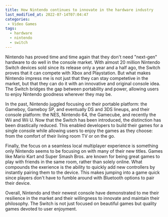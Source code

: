 ```yaml
---
title: How Nintendo continues to innovate in the hardware industry
last_modified_at: 2022-07-14T07:04:47
categories:
 - Video Games
tags:
  - hardware
  - nintendo
  - switch
---
```


Nintendo has proved time and time again that they don't need "next-gen" hardware
to do well in the console market. With almost 20 million Nintendo Switch devices
sold since its release only a year and a half ago, the Switch proves that it can
compete with Xbox and Playstation. But what makes Nintendo impress me is not
just that they can stay competetive in the market, but that they can do it with
an innovative and original console idea. The Switch bridges the gap between
portability and power, allowing users to enjoy Nintendo goodness wherever they
may be.

In the past, Nintendo juggled focusing on their portable platform: the Gameboy,
Gameboy SP, and eventually DS and 3DS lineups, and their console platform: the
NES, Nintendo 64, the Gamecube, and recently the Wii and Wii U. Now that the
Switch has been introduced, the distinction has been drastically reduced. This
enabled developers to build their games for a single console while allowing
users to enjoy the games as they choose: from the comfort of their living room
TV or on the go.

Finally, the focus on a seamless local multiplayer experience is something only
Nintendo seems to be focusing on with many of their new titles. Games like Mario
Kart and Super Smash Bros. are known for being great games to play with friends
in the same room, rather than solely online. What compounds the exerience is the
ability to quickly add new controllers by instantly pairing them to the device.
This makes jumping into a game quick since players don't have to fumble around
with Bluetooth options to pair their device.

Overall, Nintendo and their newest console have demonstrated to me their
resilience in the market and their willingness to innovate and maintain their
philosophy. The Switch is not just focused on beautiful games but quality games
devoted to user enjoyment.
